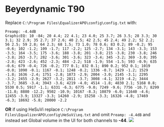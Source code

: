 # Beyerdynamic T90
Replace `C:\Program Files\EqualizerAPO\config\config.txt` with:
```
Preamp: -4.4dB
GraphicEQ: 10 -84; 20 4.4; 22 4.1; 23 4.0; 25 3.7; 26 3.5; 28 3.3; 30 3.1; 32 2.9; 35 2.7; 37 2.6; 40 2.5; 42 2.5; 45 2.4; 49 2.2; 52 2.2; 56 2.5; 59 2.8; 64 2.3; 68 1.5; 73 1.0; 78 0.6; 83 0.2; 89 -0.2; 95 -0.6; 102 -1.2; 109 -1.7; 117 -2.2; 125 -2.7; 134 -3.1; 143 -3.3; 153 -3.5; 164 -3.5; 175 -3.6; 188 -3.8; 201 -3.8; 215 -3.8; 230 -3.8; 246 -3.8; 263 -3.7; 282 -3.6; 301 -3.6; 323 -3.4; 345 -3.2; 369 -3.0; 395 -2.8; 423 -2.6; 452 -2.3; 484 -2.2; 518 -1.9; 554 -1.5; 593 -0.9; 635 -0.6; 679 -0.4; 726 -0.2; 777 0.1; 832 0.1; 890 0.2; 952 0.1; 1019 -0.0; 1090 -0.1; 1167 -0.1; 1248 -0.2; 1336 -0.7; 1429 -1.2; 1529 -1.8; 1636 -2.4; 1751 -2.8; 1873 -2.9; 2004 -3.0; 2145 -3.1; 2295 -3.2; 2455 -2.9; 2627 -3.2; 2811 -3.7; 3008 -4.1; 3219 -4.2; 3444 -3.7; 3685 -3.4; 3943 -3.6; 4219 -4.0; 4514 -1.8; 4830 2.1; 5168 0.8; 5530 0.5; 5917 -1.1; 6331 -6.3; 6775 -9.0; 7249 -9.6; 7756 -10.7; 8299 -11.8; 8880 -12.2; 9502 -10.9; 10167 -8.3; 10879 -6.0; 11640 -4.6; 12455 -3.9; 13327 -3.3; 14260 -2.9; 15258 -3.3; 16326 -4.8; 17469 -6.3; 18692 -5.8; 20000 -2.2
```
**OR** if using HeSuVi replace `C:\Program Files\EqualizerAPO\config\HeSuVi\eq.txt` and omit `Preamp: -4.4dB` and instead set Global volume in the UI for both channels to **-44**.
![](https://raw.githubusercontent.com/jaakkopasanen/AutoEq/master/results/SBAF-Serious/innerfidelity/onear/Beyerdynamic%20T90/Beyerdynamic%20T90.png)